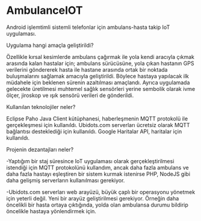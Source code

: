 # AmbulanceIOT
Android işlemtimli sistemli telefonlar için ambulans-hasta takip IoT uygulaması. 


Uygulama hangi amaçla geliştirildi?

Özellikle kırsal kesimlerde ambulans çağırmak ile yola kendi aracıyla çıkmak arasında kalan hastalar için; ambulans sürücüsüne, yola çıkan hastanın GPS verilerini göndererek hasta ile hastane arasında ortak bir noktada buluşmalarını sağlamak amacıyla geliştirildi. Böylece hastaya yapılacak ilk müdahele için beklenen sürenin azaltılması amaçlandı. Ayrıca uygulamada gelecekte üretilmesi muhtemel sağlık sensörleri yerine sembolik olarak ivme ölçer, jiroskop ve ışık sensörü verileri de gönderildi. 

Kullanılan teknolojiler neler?

Eclipse Paho Java Client kütüphanesi, haberleşmenin MQTT protokolü ile gerçekleşmesi için kullanıldı.
Ubidots.com serverları ücretsiz olarak MQTT bağlantısı desteklediği için kullanıldı.
Google Haritalar API, haritalar için kullanıldı.

Projenin dezantajları neler?

-Yaptığım bir staj süresince IoT uygulaması olarak gerçekleştirilmesi istendiği için MQTT protokolünü kullandım, ancak daha fazla ambulans ve daha fazla hastayı eşleştiren bir sistem kurmak istenirse PHP, NodeJS gibi daha gelişmiş serverların kullanılması gerekiyor.

-Ubidots.com serverları web arayüzü, büyük çaplı bir operasyonu yönetmek için yeterli değil. Yeni bir arayüz geliştirilmesi gerekiyor. Örneğin daha öncelikli bir hasta ortaya çıktığında, yolda olan ambulansa durumu bildirip öncelikle hastaya yönlendirmek için.
